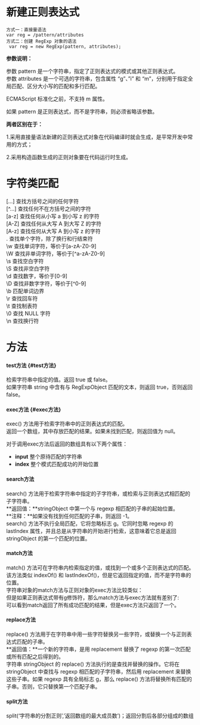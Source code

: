 # **新建正则表达式**

```
方式一：直接量语法
var reg = /pattern/attributes
方式二：创建 RegExp 对象的语法
 var reg = new RegExp(pattern, attributes);
```

**参数说明：**

参数 pattern 是一个字符串，指定了正则表达式的模式或其他正则表达式。  
参数 attributes 是一个可选的字符串，包含属性 “g”、”i” 和 “m”，分别用于指定全局匹配、区分大小写的匹配和多行匹配。

ECMAScript 标准化之前，不支持 m 属性。

如果 pattern 是正则表达式，而不是字符串，则必须省略该参数。

**两者区别在于：**

1.采用直接量语法新建的正则表达式对象在代码编译时就会生成，是平常开发中常用的方式；

2.采用构造函数生成的正则对象要在代码运行时生成。

# **字符类匹配**

\[…\] 查找方括号之间的任何字符  
\[^…\] 查找任何不在方括号之间的字符  
\[a-z\] 查找任何从小写 a 到小写 z 的字符  
\[A-Z\] 查找任何从大写 A 到大写 Z 的字符  
\[A-z\] 查找任何从大写 A 到小写 z 的字符  
. 查找单个字符，除了换行和行结束符  
\w 查找单词字符，等价于\[a-zA-Z0-9\]  
\W 查找非单词字符，等价于\[^a-zA-Z0-9\]  
\s 查找空白字符  
\S 查找非空白字符  
\d 查找数字，等价于\[0-9\]  
\D 查找非数字字符，等价于\[^0-9\]  
\b 匹配单词边界  
\r 查找回车符  
\t 查找制表符  
\0 查找 NULL 字符  
\n 查找换行符

# 方法

#### test方法 {#test方法}

检索字符串中指定的值。返回 true 或 false。  
如果字符串 string 中含有与 RegExpObject 匹配的文本，则返回 true，否则返回 false。

#### exec方法 {#exec方法}

exec\(\) 方法用于检索字符串中的正则表达式的匹配。  
返回一个数组，其中存放匹配的结果。如果未找到匹配，则返回值为 null。

对于调用exec方法后返回的数组具有以下两个属性：

* **input**
  整个原待匹配的字符串
* **index**
  整个模式匹配成功的开始位置

#### search方法

search\(\) 方法用于检索字符串中指定的子字符串，或检索与正则表达式相匹配的子字符串。  
**返回值：**stringObject 中第一个与 regexp 相匹配的子串的起始位置。  
**注释：**如果没有找到任何匹配的子串，则返回 -1。  
search\(\) 方法不执行全局匹配，它将忽略标志 g。它同时忽略 regexp 的 lastIndex 属性，并且总是从字符串的开始进行检索，这意味着它总是返回 stringObject 的第一个匹配的位置。

#### match方法

match\(\) 方法可在字符串内检索指定的值，或找到一个或多个正则表达式的匹配。该方法类似 indexOf\(\) 和 lastIndexOf\(\)，但是它返回指定的值，而不是字符串的位置。  
字符串对象的match方法与正则对象的exec方法比较类似：  
但是如果正则表达式带有g修饰符，那么match方法与exec方法就有差别了:  
可以看到match返回了所有成功匹配的结果，但是exec方法只返回了一个。

#### replace方法

replace\(\) 方法用于在字符串中用一些字符替换另一些字符，或替换一个与正则表达式匹配的子串。  
**返回值：**一个新的字符串，是用 replacement 替换了 regexp 的第一次匹配或所有匹配之后得到的。  
字符串 stringObject 的 replace\(\) 方法执行的是查找并替换的操作。它将在 stringObject 中查找与 regexp 相匹配的子字符串，然后用 replacement 来替换这些子串。如果 regexp 具有全局标志 g，那么 replace\(\) 方法将替换所有匹配的子串。否则，它只替换第一个匹配子串。

#### split方法

split\(‘字符串的分割正则’,’返回数组的最大成员数’\)；返回分割后各部分组成的数组  
  




